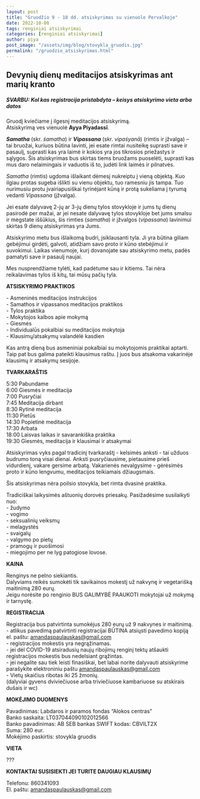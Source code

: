 ```yaml
---
layout: post
title: "Gruodžio 9 - 18 dd. atsiskyrimas su vienuole Pervalkoje"
date: 2022-10-08
tags: renginiai atsiskyrimai
categories: [renginiai atsiskyrimai]
author: piya
post_image: "/assets/img/blog/stovykla_gruodis.jpg"
permalink: "/gruodzio_atsiskyrimas.html"
---
```

## Devynių dienų meditacijos atsiskyrimas ant marių kranto

##### SVARBU: Kol kas registracija pristabdyta – keisys atsiskyrimo vieta arba datos

Gruodį kviečiame į ilgesnį meditacijos atsiskyrimą.\
Atsiskyrimą ves vienuolė __Ayya Piyadassī__.

***Samatha*** (skr. *śamatha*) ir ***Vipassana*** (skr. *vipaśyanā*) (rimtis ir įžvalga) – tai bruožai, kuriuos būtina lavinti, jei esate rimtai nusiteikę suprasti save ir pasaulį, suprasti kas yra laimė ir kokios yra jos tikrosios priežastys ir sąlygos. Šis atsiskyrimas bus skirtas tiems bruožams puoselėti, suprasti kas mus daro nelaimingais ir vaduotis iš to, judėti link laimės ir pilnatvės.

*Samatha* (rimtis) ugdoma išlaikant dėmesį nukreiptu į vieną objektą. Kuo ilgiau protas sugeba išlikti su vienu objektu, tuo ramesniu jis tampa. Tuo nurimusiu protu įvairiapusiškai tyrinėjant kūną ir protą sukeliama į tyrumą vedanti *Vipassana* (įžvalga).

Jei esate dalyvavę 2-jų ar 3-jų dienų tylos stovykloje ir jums tų dienų pasirodė per mažai, ar jei nesate dalyvavę tylos stovykloje bet jums smalsu ir mėgstate iššūkius, šis rimties (_samatha_) ir įžvalgos (_vipassana_) lavinimui skirtas 9 dienų atsiskyrimas yra Jums.

Atsiskyrimo metu bus išlaikomą budri, įsiklausanti tyla. Ji yra būtina giliam gebėjimui girdėti, galvoti, atidžiam savo proto ir kūno stebėjimui ir suvokimui. Laikas vienumoje, kurį dovanojate sau atsiskyrimo metu, padės pamatyti save ir pasaulį naujai.

Mes nusprendžiame tylėti, kad padėtume sau ir kitiems. Tai nėra reikalavimas tylos iš kitų, tai mūsų pačių tyla.

**ATSISKYRIMO PRAKTIKOS**

\- Asmeninės meditacijos instrukcijos\
\- Samathos ir vipassanos meditacijos praktikos\
\- Tylos praktika\
\- Mokytojos kalbos apie mokymą\
\- Giesmės\
\- Individualūs pokalbiai su meditacijos mokytoja\
\- Klausimų/atsakymų valandėlė kasdien

Kas antrą dieną bus asmeniniai pokalbiai su mokytojomis praktikai aptarti. Taip pat bus galima pateikti klausimus raštu. Į juos bus atsakoma vakarinėje klausimų ir atsakymų sesijoje.

**TVARKARAŠTIS**

5:30 Pabundame\
6:00 Giesmės ir meditacija\
7:00 Pusryčiai\
7:45 Meditacija dirbant\
8:30 Rytinė meditacija\
11:30 Pietūs\
14:30 Popietinė meditacija\
17:30 Arbata\
18:00 Laisvas laikas ir savarankiška praktika\
19:30 Giesmės, meditacija ir klausimai ir atsakymai


Atsiskyrimas vyks pagal tradicinį tvarkaraštį - kelsimės anksti - tai užduos budrumo toną visai dienai. Anksti pusryčiausime, pietausime prieš vidurdienį, vakare gersime arbatą. Vakarienės nevalgysime - gėrėsimės proto ir kūno lengvumu, meditacijos teikiamais džiaugsmais.

Šis atsiskyrimas nėra poilsio stovykla, bet rimta dvasinė praktika.

Tradiciškai laikysimės aštuonių dorovės priesakų. Pasižadėsime susilaikyti nuo:\
\- žudymo\
\- vogimo\
\- seksualinių veiksmų\
\- melagystės\
\- svaigalų\
\- valgymo po pietų\
\- pramogų ir puošimosi\
\- miegojimo per ne lyg patogiose lovose.

**KAINA**

Renginys ne pelno siekiantis.\
Dalyviams reikės sumokėti tik savikainos mokestį už nakvynę ir vegetarišką maitinimą 280 eurų.\
Jeigu norėsite po renginio BUS GALIMYBĖ PAAUKOTI mokytojai už mokymą ir tarnystę.

**REGISTRACIJA**

Registracija bus patvirtinta sumokėjus 280 eurų už 9 nakvynes ir maitinimą.\
\- atlikus pavedimą patvirtinti registracijai BŪTINA atsiųsti pavedimo kopiją el. paštu: amandaspaulauskas@gmail.com\
\- registracijos mokestis yra negrąžinamas.\
\- jei dėl COVID-19 atsiradusių naujų ribojimų renginį tektų atšaukti registracijos mokestis bus nedelsiant grąžintas.\
\- jei negalite sau tiek leisti finasiškai, bet labai norite dalyvauti atsiskyrime parašykite elektroniniu paštu amandaspaulauskas@gmail.com\
\- Vietų skaičius ribotas iki 25 žmonių.\
(dalyviai gyvens dviviečiuose arba triviečiuose kambariuose su atskirais dušais ir wc)

**MOKĖJIMO DUOMENYS**

Pavadinimas: Labdaros ir paramos fondas “Alokos centras”\
Banko saskaita: LT037044090102012566\
Banko pavadinimas: AB SEB bankas SWIFT kodas: CBVILT2X\
Suma: 280 eur.\
Mokėjimo paskirtis: stovykla gruodis

**VIETA**

???

**KONTAKTAI SUSISIEKTI JEI TURITE DAUGIAU KLAUSIMŲ**

Telefonu: 860341093\
El. paštu: amandaspaulauskas@gmail.com







